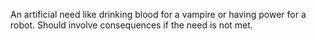 An artificial need like drinking blood for a vampire or having power for a robot. Should involve consequences if the need is not met.
